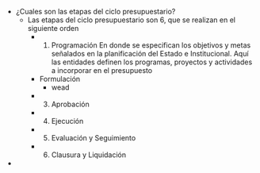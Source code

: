 - ¿Cuales son las etapas del ciclo presupuestario?
	- Las etapas del ciclo presupuestario son 6, que se realizan en el siguiente orden
		- 1. Programación
		  En donde se especifican los objetivos y metas señalados en la planificación del Estado e Institucional. Aquí las entidades definen los programas, proyectos y actividades a incorporar en el presupuesto
		- Formulación
			- wead
		- 3. Aprobación
		- 4. Ejecución
		- 5. Evaluación y Seguimiento
		- 6. Clausura y Liquidación
-